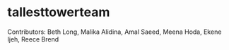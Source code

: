 # tallesttowerteam
Contributors: Beth Long, Malika Alidina, Amal Saeed, Meena Hoda, Ekene Ijeh, Reece Brend
